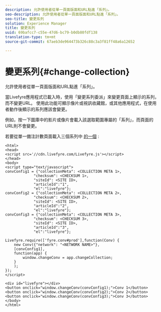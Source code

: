 ```yaml
---
description: 允許使用者從單一頁面版面和URL點進「系列」。
seo-description: 允許使用者從單一頁面版面和URL點進「系列」。
seo-title: 變更系列
solution: Experience Manager
title: 變更系列
uuid: 69bafcc7-c55e-47d6-bc79-b0db80fdf138
translation-type: tm+mt
source-git-commit: 67aeb3de964473b326c88c3a3f81ff48a6a12652

---
```



# 變更系列{#change-collection}

允許使用者從單一頁面版面和URL點進「系列」。

當Livefyre應用程式已載入時，使用「變更系列委派」來變更頁面上顯示的系列，而不變更URL。 使用此功能可顯示像片或視訊收藏館，或其他應用程式，在使用者動作後顯示的系列應該會變更。

例如，按一下圖庫中的影片或像片會載入該選取範圍專屬的「系列」，而頁面的URL則不會變更。

若要從單一備注計數頁面載入三個系列中 [的一個](/help/implementation/c-advanced-topics/t-display-comment-count.md) :

```
<html> 
<head> 
<script src='//cdn.livefyre.com/Livefyre.js'></script> 
</head> 
<body> 
<script type="text/javascript"> 
convConfig1 = {"collectionMeta": <COLLECTION META 1>, 
             "checksum": <CHECKSUM 1>, 
             "siteId": <SITE ID>, 
             "articleId":"1", 
             "el":"livefyre"}; 
convConfig2 = {"collectionMeta": <COLLECTION META 2>, 
             "checksum": <CHECKSUM 2>, 
             "siteId": <SITE ID>, 
             "articleId":"2", 
             "el":"livefyre"}; 
convConfig3 = {"collectionMeta": <COLLECTION META 3>, 
             "checksum": <CHECKSUM 3>, 
             "siteId": <SITE ID>, 
             "articleId":"3", 
             "el":"livefyre"}; 
  
Livefyre.require(['fyre.conv#prod'],function(Conv) { 
    new Conv({"network": "<NETWORK NAME>"}, 
    [convConfig1], 
    function(app) {  
        window.changeConv = app.changeCollection; 
    } 
    ); 
}); 
</script> 
  
<div id="livefyre"></div> 
<button onclick="window.changeConv(convConfig1);">Conv 1</button> 
<button onclick="window.changeConv(convConfig2);">Conv 2</button> 
<button onclick="window.changeConv(convConfig3);">Conv 3</button> 
</body> 
</html>
```

